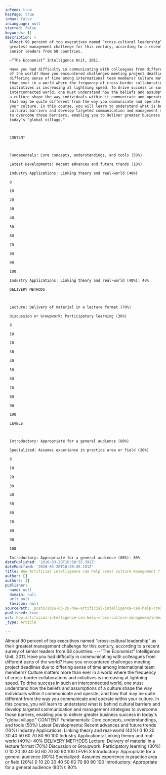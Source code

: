 ```yaml
---
inFeed: true
hasPage: true
inNav: false
inLanguage: null
starred: false
keywords: []
description: >
  Almost 90 percent of top executives named “cross-cultural leadership” as their
  greatest management challenge for this century, according to a recent survey of
  senior leaders from 68 countries.

  —“The Economist” Intelligence Unit, 2011.

  Have you had difficulty in communicating with colleagues from different parts
  of the world? Have you encountered challenges meeting project deadlines due to
  differing sense of time among international team members? Culture matters more
  than ever in a world where the frequency of cross-border collaborations and
  initiatives is increasing at lightning speed. To drive success in such an
  interconnected world, one must understand how the beliefs and assumptions of
  a culture shape the way individuals within it communicate and operate, and how
  that may be quite different from the way you communicate and operate within
  your culture. In this course, you will learn to understand what is behind
  cultural barriers and develop targeted communication and management strategies
  to overcome those barriers, enabling you to deliver greater business success in
  today’s “global village."



  CONTENT



  Fundamentals: Core concepts, understandings, and tools (50%)

  Latest Developments: Recent advances and future trends (10%)

  Industry Applications: Linking theory and real-world (40%)

  0

  10

  20

  30

  40

  50

  60

  70

  80

  90

  100

  Industry Applications: Linking theory and real-world (40%): 40%

  DELIVERY METHODS



  Lecture: Delivery of material in a lecture format (70%)

  Discussion or Groupwork: Participatory learning (30%)

  0

  10

  20

  30

  40

  50

  60

  70

  80

  90

  100

  LEVELS



  Introductory: Appropriate for a general audience (80%)

  Specialized: Assumes experience in practice area or field (20%)

  0

  10

  20

  30

  40

  50

  60

  70

  80

  90

  100

  Introductory: Appropriate for a general audience (80%): 80%
datePublished: '2016-03-20T10:58:55.391Z'
dateModified: '2016-03-20T10:58:49.181Z'
title: How Artificial intelligence can help cross culture management ?
author: []
authors: []
publisher:
  name: null
  domain: null
  url: null
  favicon: null
sourcePath: _posts/2016-03-20-how-artificial-intelligence-can-help-cross-culture-managemen.md
published: true
url: how-artificial-intelligence-can-help-cross-culture-managemen/index.html
_type: Article

---
```

Almost 90 percent of top executives named "cross-cultural leadership" as their greatest management challenge for this century, according to a recent survey of senior leaders from 68 countries.
---"The Economist" Intelligence Unit, 2011\.
Have you had difficulty in communicating with colleagues from different parts of the world? Have you encountered challenges meeting project deadlines due to differing sense of time among international team members? Culture matters more than ever in a world where the frequency of cross-border collaborations and initiatives is increasing at lightning speed. To drive success in such an interconnected world, one must understand how the beliefs and assumptions of a culture shape the way individuals within it communicate and operate, and how that may be quite different from the way you communicate and operate within your culture. In this course, you will learn to understand what is behind cultural barriers and develop targeted communication and management strategies to overcome those barriers, enabling you to deliver greater business success in today's "global village."
CONTENT
Fundamentals: Core concepts, understandings, and tools (50%)
Latest Developments: Recent advances and future trends (10%)
Industry Applications: Linking theory and real-world (40%)
0
10
20
30
40
50
60
70
80
90
100
Industry Applications: Linking theory and real-world (40%): 40%
DELIVERY METHODS
Lecture: Delivery of material in a lecture format (70%)
Discussion or Groupwork: Participatory learning (30%)
0
10
20
30
40
50
60
70
80
90
100
LEVELS
Introductory: Appropriate for a general audience (80%)
Specialized: Assumes experience in practice area or field (20%)
0
10
20
30
40
50
60
70
80
90
100
Introductory: Appropriate for a general audience (80%): 80%